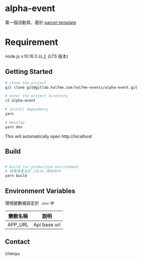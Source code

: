 # alpha-event

第一個活動頁，基於 [parcel-template](https://gitlab.halfme.com/frontend-boilerplates/parcel-template)

# Requirement

node.js v.10.16.3 以上 (LTS 版本)

## Getting Started

```bash
# clone the project
git clone git@gitlab.halfme.com:halfme-events/alpha-event.git

# enter the project directory
cd alpha-event

# install dependency
yarn

# develop
yarn dev
```

This will automatically open http://localhost

## Build

```bash

# build for production environment
# 結果會產出於 /dist 資料夾中
yarn build
```

## Environment Variables
環境變數被設定於 `.env` 中

| 變數名稱 | 說明         |
| -------- | ------------ |
| APP_URL  | Api base url |

## Contact

chenyu
